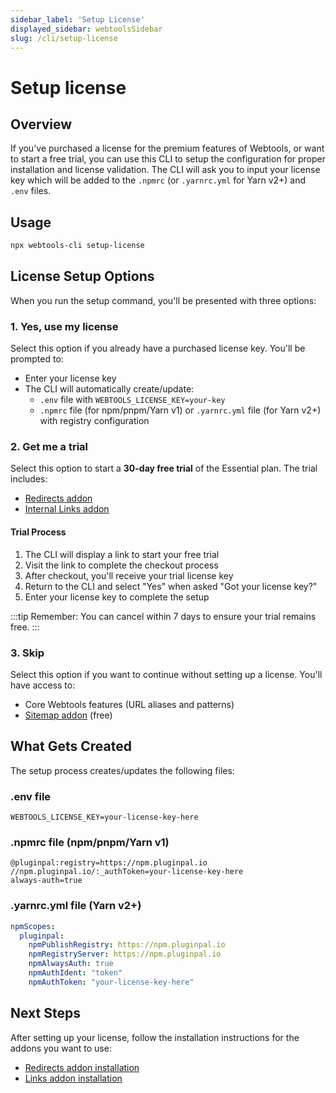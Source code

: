 ```yaml
---
sidebar_label: 'Setup License'
displayed_sidebar: webtoolsSidebar
slug: /cli/setup-license
---
```


# Setup license

## Overview

If you've purchased a license for the premium features of Webtools, or want to start a free trial, you can use this CLI to setup the configuration for proper installation and license validation. The CLI will ask you to input your license key which will be added to the `.npmrc` (or `.yarnrc.yml` for Yarn v2+) and `.env` files.

## Usage

```bash
npx webtools-cli setup-license
```

## License Setup Options

When you run the setup command, you'll be presented with three options:

### 1. Yes, use my license

Select this option if you already have a purchased license key. You'll be prompted to:
- Enter your license key
- The CLI will automatically create/update:
  - `.env` file with `WEBTOOLS_LICENSE_KEY=your-key`
  - `.npmrc` file (for npm/pnpm/Yarn v1) or `.yarnrc.yml` file (for Yarn v2+) with registry configuration

### 2. Get me a trial

Select this option to start a **30-day free trial** of the Essential plan. The trial includes:
- [Redirects addon](/webtools/addons/redirects)
- [Internal Links addon](/webtools/addons/links)

#### Trial Process

1. The CLI will display a link to start your free trial
2. Visit the link to complete the checkout process
3. After checkout, you'll receive your trial license key
4. Return to the CLI and select "Yes" when asked "Got your license key?"
5. Enter your license key to complete the setup

:::tip
Remember: You can cancel within 7 days to ensure your trial remains free.
:::

### 3. Skip

Select this option if you want to continue without setting up a license. You'll have access to:
- Core Webtools features (URL aliases and patterns)
- [Sitemap addon](/webtools/addons/sitemap) (free)

## What Gets Created

The setup process creates/updates the following files:

### .env file

```
WEBTOOLS_LICENSE_KEY=your-license-key-here
```

### .npmrc file (npm/pnpm/Yarn v1)

```
@pluginpal:registry=https://npm.pluginpal.io
//npm.pluginpal.io/:_authToken=your-license-key-here
always-auth=true
```

### .yarnrc.yml file (Yarn v2+)

```yaml
npmScopes:
  pluginpal:
    npmPublishRegistry: https://npm.pluginpal.io
    npmRegistryServer: https://npm.pluginpal.io
    npmAlwaysAuth: true
    npmAuthIdent: "token"
    npmAuthToken: "your-license-key-here"
```

## Next Steps

After setting up your license, follow the installation instructions for the addons you want to use:

- [Redirects addon installation](/webtools/addons/redirects/installation)
- [Links addon installation](/webtools/addons/links/installation)
